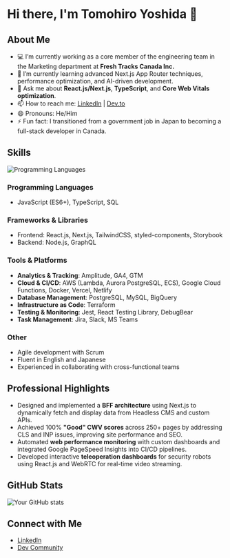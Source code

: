 # Hi there, I'm Tomohiro Yoshida 👋

## About Me
- 💻 I’m currently working as a core member of the engineering team in the Marketing department at **Fresh Tracks Canada Inc.**
- 🌱 I’m currently learning advanced Next.js App Router techniques, performance optimization, and AI-driven development.
- 💬 Ask me about **React.js/Next.js**, **TypeScript**, and **Core Web Vitals optimization**.
- 📫 How to reach me: [LinkedIn](https://www.linkedin.com/in/tomohiro/) | [Dev.to](https://dev.to/tomoy)
- 😄 Pronouns: He/Him
- ⚡ Fun fact: I transitioned from a government job in Japan to becoming a full-stack developer in Canada.

## Skills

<img alt="Programming Languages" src="https://skillicons.dev/icons?i=html,css,js,typescript,react,nextjs,nodejs,graphql,tailwind,docker,aws,gcp,postgresql,mysql">


### Programming Languages
- JavaScript (ES6+), TypeScript, SQL

### Frameworks & Libraries
- Frontend: React.js, Next.js, TailwindCSS, styled-components, Storybook
- Backend: Node.js, GraphQL

### Tools & Platforms
- **Analytics & Tracking**: Amplitude, GA4, GTM
- **Cloud & CI/CD**: AWS (Lambda, Aurora PostgreSQL, ECS), Google Cloud Functions, Docker, Vercel, Netlify
- **Database Management**: PostgreSQL, MySQL, BigQuery
- **Infrastructure as Code**: Terraform
- **Testing & Monitoring**: Jest, React Testing Library, DebugBear
- **Task Management**: Jira, Slack, MS Teams

### Other
- Agile development with Scrum
- Fluent in English and Japanese
- Experienced in collaborating with cross-functional teams

## Professional Highlights
- Designed and implemented a **BFF architecture** using Next.js to dynamically fetch and display data from Headless CMS and custom APIs.
- Achieved 100% **"Good" CWV scores** across 250+ pages by addressing CLS and INP issues, improving site performance and SEO.
- Automated **web performance monitoring** with custom dashboards and integrated Google PageSpeed Insights into CI/CD pipelines.
- Developed interactive **teleoperation dashboards** for security robots using React.js and WebRTC for real-time video streaming.

## GitHub Stats
![Your GitHub stats](https://github-readme-stats.vercel.app/api?username=tomo-yoshi&show_icons=true&theme=radical)


## Connect with Me
- [LinkedIn](https://www.linkedin.com/in/tomohiro/)
- [Dev Community](https://dev.to/tomoy)
